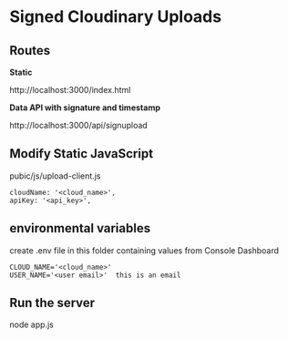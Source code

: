 # Signed Cloudinary Uploads

## Routes 

**Static**

http://localhost:3000/index.html  


**Data API with signature and timestamp**  

http://localhost:3000/api/signupload  
 

## Modify Static JavaScript

pubic/js/upload-client.js

```
cloudName: '<cloud_name>',
apiKey: '<api_key>',
```



## environmental variables

create .env file in this folder containing values from Console Dashboard  
```
CLOUD_NAME='<cloud_name>'
USER_NAME='<user email>'  this is an email
```

## Run the server
node app.js
